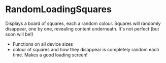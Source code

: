 # RandomLoadingSquares
Displays a board of squares, each a random colour. Squares will randomly disappear, one by one, revealing content underneath. 
It's not perfect (but soon will be!)
- Functions on all device sizes
- colour of squares and how they disappear is completely random each time.
Makes a good loading screen! 
